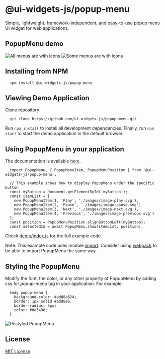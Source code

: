 # @ui-widgets-js/popup-menu

Simple, lightweight, framework-independent, and easy-to-use popup menu UI widget for web applications.

## PopupMenu demo

![All menus are with icons](https://raw.githubusercontent.com/web-components-js/popup-menu/HEAD/screenshot1.png "All menus are with icons") ![Some menus are with icons](https://raw.githubusercontent.com/web-components-js/popup-menu/HEAD/screenshot2.png "Some menus are with icons")

## Installing from NPM

```
  npm install @ui-widgets-js/popup-menu
```

## Viewing Demo Application

Clone repository
```
  git clone https://github.com/ui-widgets-js/popup-menu.git
```

Run `npm install` to install all development dependencies. Finally, run `npm start` to start the demo application in the default browser.


## Using PopupMenu in your application

The documentation is available [here](https://ui-widgets-js.github.io/popup-menu/PopupMenu.html).

```
  import PopupMenu, { PopupMenuItem, PopupMenuPosition } from '@ui-widgets-js/popup-menu';

  // This example shows how to display PopupMenu under the specific button
  const myButton = document.getElementById('myButton');
  const itemList = [
    new PopupMenuItem(1, 'Play', './images/image-play.svg'),
    new PopupMenuItem(2, 'Pause', './images/image-pause.svg'),
    new PopupMenuItem(3, 'Next', './images/image-next.svg'),
    new PopupMenuItem(4, 'Previous', './images/image-previous.svg')
  ];
  const position = PopupMenuPosition.alignBottomLeft(myButton);
  const selectedId = await PopupMenu.show(itemList, position);
```
Check [demo/index.js](https://github.com/ui-widgets-js/popup-menu/blob/master/demo/index.js) for the full example code.

Note: This example code uses module [import](https://developer.mozilla.org/en-US/docs/Web/JavaScript/Reference/Statements/import). Consider using [webpack](https://www.npmjs.com/package/webpack) to be able to import PopupMenu the same way.


## Styling the PopupMenu

Modify the font, the color, or any other property of PopupMenu by adding css for _popup-menu_ tag in your application. For example:
```
  body popup-menu {
    background-color: #add8e624;
    border: 1px solid #add8e6;
    border-radius: 5px;
    color: #0e5490;
  }
```

![Restyled PopupMenu](https://raw.githubusercontent.com/web-components-js/popup-menu/HEAD/screenshot3.png "Restyled PopupMenu")

## License

<a href="https://github.com/ui-widgets-js/popup-menu/blob/master/LICENSE">MIT License</a>